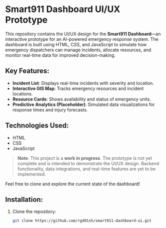# Smart911 Dashboard UI/UX Prototype

This repository contains the UI/UX design for the **Smart911 Dashboard**—an interactive prototype for an AI-powered emergency response system. The dashboard is built using HTML, CSS, and JavaScript to simulate how emergency dispatchers can manage incidents, allocate resources, and monitor real-time data for improved decision-making.

## Key Features:
- **Incident List**: Displays real-time incidents with severity and location.
- **Interactive GIS Map**: Tracks emergency resources and incident locations.
- **Resource Cards**: Shows availability and status of emergency units.
- **Predictive Analytics (Placeholder)**: Simulated data visualizations for response times and injury forecasts.

## Technologies Used:
- HTML
- CSS
- JavaScript

> **Note**: This project is a **work in progress**. The prototype is not yet complete and is intended to demonstrate the UI/UX design. Backend functionality, data integrations, and real-time features are yet to be implemented.

Feel free to clone and explore the current state of the dashboard!

## Installation:
1. Clone the repository:
   ```bash
   git clone https://github.com/rgd01sh/smart911-dashboard-ui.git
